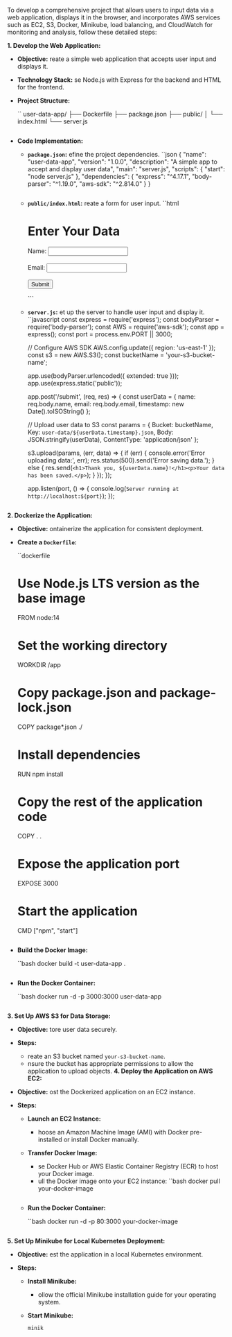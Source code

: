 To develop a comprehensive project that allows users to input data via a web application, displays it in the browser, and incorporates AWS services such as EC2, S3, Docker, Minikube, load balancing, and CloudWatch for monitoring and analysis, follow these detailed steps:

**1. Develop the Web Application:**

   - **Objective:** reate a simple web application that accepts user input and displays it.
   - **Technology Stack:** se Node.js with Express for the backend and HTML for the frontend.
   - **Project Structure:**

     ``
     user-data-app/
     ├── Dockerfile
     ├── package.json
     ├── public/
     │   └── index.html
     └── server.js
     ```
   - **Code Implementation:**

     - **`package.json`:** efine the project dependencies.
       ``json
       {
         "name": "user-data-app",
         "version": "1.0.0",
         "description": "A simple app to accept and display user data",
         "main": "server.js",
         "scripts": {
           "start": "node server.js"
         },
         "dependencies": {
           "express": "^4.17.1",
           "body-parser": "^1.19.0",
           "aws-sdk": "^2.814.0"
         }
       }
       ```
     - **`public/index.html`:** reate a form for user input.
       ``html
       <!DOCTYPE html>
       <html lang="en">
       <head>
         <meta charset="UTF-8">
         <meta name="viewport" content="width=device-width, initial-scale=1.0">
         <title>User Data App</title>
       </head>
       <body>
         <h1>Enter Your Data</h1>
         <form action="/submit" method="post">
           <label for="name">Name:</label>
           <input type="text" id="name" name="name" required><br><br>
           <label for="email">Email:</label>
           <input type="email" id="email" name="email" required><br><br>
           <input type="submit" value="Submit">
         </form>
       </body>
       </html>
       ```
     - **`server.js`:** et up the server to handle user input and display it.
       ``javascript
       const express = require('express');
       const bodyParser = require('body-parser');
       const AWS = require('aws-sdk');
       const app = express();
       const port = process.env.PORT || 3000;

       // Configure AWS SDK
       AWS.config.update({ region: 'us-east-1' });
       const s3 = new AWS.S3();
       const bucketName = 'your-s3-bucket-name';

       app.use(bodyParser.urlencoded({ extended: true }));
       app.use(express.static('public'));

       app.post('/submit', (req, res) => {
         const userData = {
           name: req.body.name,
           email: req.body.email,
           timestamp: new Date().toISOString()
         };

         // Upload user data to S3
         const params = {
           Bucket: bucketName,
           Key: `user-data/${userData.timestamp}.json`,
           Body: JSON.stringify(userData),
           ContentType: 'application/json'
         };

         s3.upload(params, (err, data) => {
           if (err) {
             console.error('Error uploading data:', err);
             res.status(500).send('Error saving data.');
           } else {
             res.send(`<h1>Thank you, ${userData.name}!</h1><p>Your data has been saved.</p>`);
           }
         });
       });

       app.listen(port, () => {
         console.log(`Server running at http://localhost:${port}`);
       });
       ```
**2. Dockerize the Application:**

   - **Objective:** ontainerize the application for consistent deployment.
   - **Create a `Dockerfile`:**

     ``dockerfile
     # Use Node.js LTS version as the base image
     FROM node:14

     # Set the working directory
     WORKDIR /app

     # Copy package.json and package-lock.json
     COPY package*.json ./

     # Install dependencies
     RUN npm install

     # Copy the rest of the application code
     COPY . .

     # Expose the application port
     EXPOSE 3000

     # Start the application
     CMD ["npm", "start"]
     ```
   - **Build the Docker Image:**

     ``bash
     docker build -t user-data-app .
     ```
   - **Run the Docker Container:**

     ``bash
     docker run -d -p 3000:3000 user-data-app
     ```
**3. Set Up AWS S3 for Data Storage:**

   - **Objective:** tore user data securely.
   - **Steps:**

     - reate an S3 bucket named `your-s3-bucket-name`.
     - nsure the bucket has appropriate permissions to allow the application to upload objects.
**4. Deploy the Application on AWS EC2:**

   - **Objective:** ost the Dockerized application on an EC2 instance.
   - **Steps:**

     - **Launch an EC2 Instance:**

       - hoose an Amazon Machine Image (AMI) with Docker pre-installed or install Docker manually.
     - **Transfer Docker Image:**

       - se Docker Hub or AWS Elastic Container Registry (ECR) to host your Docker image.
       - ull the Docker image onto your EC2 instance:
         ``bash
         docker pull your-docker-image
         ```
     - **Run the Docker Container:**

       ``bash
       docker run -d -p 80:3000 your-docker-image
       ```
**5. Set Up Minikube for Local Kubernetes Deployment:**

   - **Objective:** est the application in a local Kubernetes environment.
   - **Steps:**

     - **Install Minikube:**

       - ollow the official Minikube installation guide for your operating system.
     - **Start Minikube:**

       ```bash
       minik
       ```
